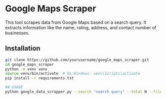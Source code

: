 # Google Maps Scraper

This tool scrapes data from Google Maps based on a search query. It extracts information like the name, rating, address, and contact number of businesses.

## Installation

```bash
git clone https://github.com/yourusername/google_maps_scraper.git
cd google_maps_scraper
python -m venv venv
source venv/bin/activate  # On Windows: venv\Scripts\activate
pip install -r requirements.txt

## USAGE
python google_data_scrapper.py --search "search query" --total N --filename ".........."
